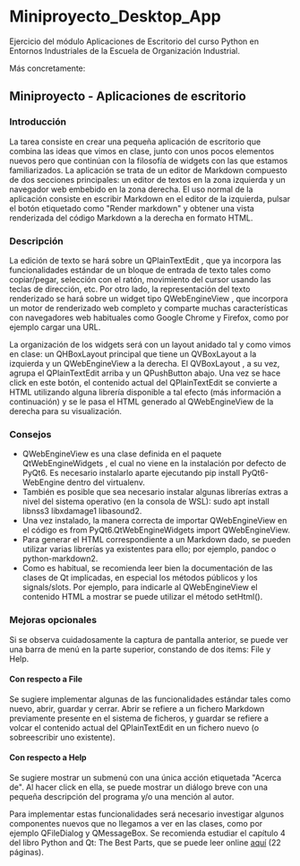 # Miniproyecto_Desktop_App

Ejercicio del módulo Aplicaciones de Escritorio del curso Python en Entornos Industriales de la Escuela de Organización Industrial.

Más concretamente:

## Miniproyecto - Aplicaciones de escritorio

### Introducción

La tarea consiste en crear una pequeña aplicación de escritorio que combina las ideas que
vimos en clase, junto con unos pocos elementos nuevos pero que continúan con la filosofía
de widgets con las que estamos familiarizados. La aplicación se trata de un editor de
Markdown compuesto de dos secciones principales: un editor de textos en la zona izquierda
y un navegador web embebido en la zona derecha. El uso normal de la aplicación consiste
en escribir Markdown en el editor de la izquierda, pulsar el botón etiquetado como "Render
markdown" y obtener una vista renderizada del código Markdown a la derecha en formato
HTML.

### Descripción

La edición de texto se hará sobre un QPlainTextEdit , que ya incorpora las
funcionalidades estándar de un bloque de entrada de texto tales como copiar/pegar,
selección con el ratón, movimiento del cursor usando las teclas de dirección, etc. Por otro
lado, la representación del texto renderizado se hará sobre un widget tipo
QWebEngineView , que incorpora un motor de renderizado web completo y comparte
muchas características con navegadores web habituales como Google Chrome y Firefox,
como por ejemplo cargar una URL.

La organización de los widgets será con un layout anidado tal y como vimos en clase: un
QHBoxLayout principal que tiene un QVBoxLayout a la izquierda y un
QWebEngineView a la derecha. El QVBoxLayout , a su vez, agrupa el
QPlainTextEdit arriba y un QPushButton abajo. Una vez se hace click en este
botón, el contenido actual del QPlainTextEdit se convierte a HTML utilizando alguna
librería disponible a tal efecto (más información a continuación) y se le pasa el HTML
generado al QWebEngineView de la derecha para su visualización.

### Consejos

- QWebEngineView es una clase definida en el paquete QtWebEngineWidgets , el
cual no viene en la instalación por defecto de PyQt6. Es necesario instalarlo aparte
ejecutando pip install PyQt6-WebEngine dentro del virtualenv.
- También es posible que sea necesario instalar algunas librerías extras a nivel del
sistema operativo (en la consola de WSL): sudo apt install libnss3 libxdamage1 libasound2.
- Una vez instalado, la manera correcta de importar QWebEngineView en el código es
from PyQt6.QtWebEngineWidgets import QWebEngineView.
- Para generar el HTML correspondiente a un Markdown dado, se pueden utilizar varias
librerías ya existentes para ello; por ejemplo, pandoc o python-markdown2.
- Como es habitual, se recomienda leer bien la documentación de las clases de Qt
implicadas, en especial los métodos públicos y los signals/slots. Por ejemplo, para
indicarle al QWebEngineView el contenido HTML a mostrar se puede utilizar el
método setHtml().

### Mejoras opcionales

Si se observa cuidadosamente la captura de pantalla anterior, se puede ver una barra de
menú en la parte superior, constando de dos items: File y Help.

#### Con respecto a File

Se sugiere implementar algunas de las funcionalidades
estándar tales como nuevo, abrir, guardar y cerrar. Abrir se refiere a un fichero
Markdown previamente presente en el sistema de ficheros, y guardar se refiere a volcar
el contenido actual del QPlainTextEdit en un fichero nuevo (o sobreescribir uno
existente).

#### Con respecto a Help

Se sugiere mostrar un submenú con una única acción
etiquetada "Acerca de". Al hacer click en ella, se puede mostrar un diálogo breve con una
pequeña descripción del programa y/o una mención al autor.

Para implementar estas funcionalidades será necesario investigar algunos componentes
nuevos que no llegamos a ver en las clases, como por ejemplo QFileDialog y
QMessageBox. Se recomienda estudiar el capítulo 4 del libro Python and Qt: The Best
Parts, que se puede leer online [aquí](https://drive.google.com/file/d/1PK2yP-QX7fzxxVIeOib6e0TE5WH8X6Am/view) (22 páginas).
